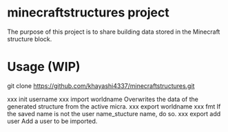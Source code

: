 # minecraftstructures project
The purpose of this project is to share building data stored in the Minecraft structure block.

# Usage (WIP)

git clone https://github.com/khayashi4337/minecraftstructures.git

xxx init username
xxx import worldname Overwrites the data of the generated structure from the active micra.
xxx export worldname
xxx fmt If the saved name is not the user name_stucture name, do so.
xxx export add user Add a user to be imported.

